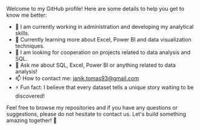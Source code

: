 Welcome to my GitHub profile! Here are some details to help you get to know me better:

- 🔭 I am currently working in administration and developing my analytical skills.
- 🌱 Currently learning more about Excel, Power BI and data visualization techniques.
- 👯 I am looking for cooperation on projects related to data analysis and SQL.
- 💬 Ask me about SQL, Excel, Power BI or anything related to data analysis!
- 📫 How to contact me: janik.tomas93@gmail.com
- ⚡ Fun fact: I believe that every dataset tells a unique story waiting to be discovered!

Feel free to browse my repositories and if you have any questions or suggestions, please do not hesitate to contact us. 
Let's build something amazing together! 🚀
